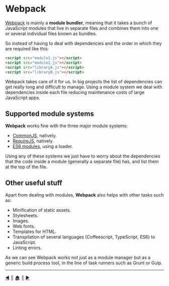 # Webpack
[Webpack][1] is mainly a **module bundler**, meaning that it takes a bunch of JavaScript modules that live in separate files and combines them into one or several individual files known as bundles.

So instead of having to deal with dependencies and the order in which they are required like this:

```html
<script src="module1.js"></script>
<script src="module2.js"></script>
<script src="libraryA.js"></script>
<script src="libraryB.js"></script>
```

Webpack takes care of it for us. In big projects the list of dependencies can get really long and difficult to manage. Using a module system we deal with dependencies inside each file reducing maintenance costs of large JavaScript apps.

## Supported module systems
**Webpack** works fine with the three major module systems:

* [CommonJS][2], natively.
* [RequireJS][3], natively.
* [ES6 modules][4], using a loader.

Using any of these systems we just have to worry about the dependencies that the code inside a module (generally a separate file) has, and list them at the top of the file.

## Other useful stuff
Apart from dealing with modules, **Webpack** also helps with other tasks such as:

* Minification of static assets.
* Stylesheets.
* Images.
* Web fonts.
* Templates for HTML.
* Transpilation of several languages (Coffeescript, TypeScript, ES6) to JavaScript.
* Linting errors.

As we can see Webpack works not just as a module manager but as a generic build process tool, in the line of task runners such as Grunt or Gulp.


---
[:arrow_backward:][back] ║ [:house:][home] ║ [:arrow_forward:][next]

<!-- navigation -->
[home]: ../README.md
[back]: ../README.md
[next]: #

<!-- links -->
[1]: http://webpack.github.io/
[2]: http://www.commonjs.org/
[3]: http://requirejs.org/
[4]: https://developer.mozilla.org/en-US/docs/Web/JavaScript/Reference/Statements/import
